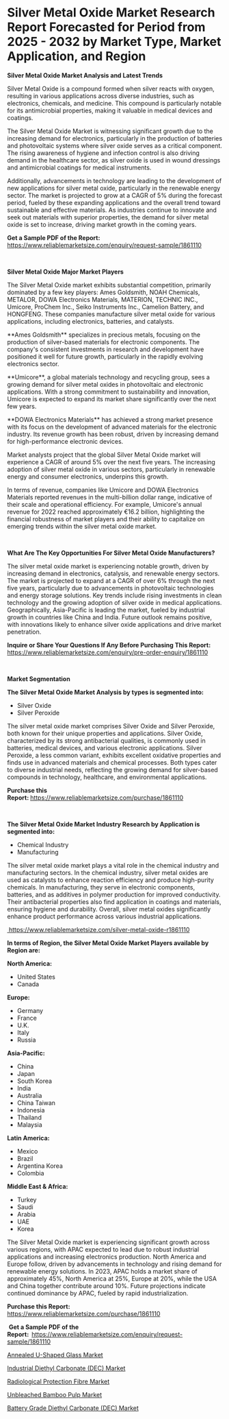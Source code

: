<p><h1>Silver Metal Oxide Market Research Report Forecasted for Period from 2025 -  2032 by Market Type, Market Application, and Region</h1></p><p><strong>Silver Metal Oxide Market Analysis and Latest Trends</strong></p>
<p><p>Silver Metal Oxide is a compound formed when silver reacts with oxygen, resulting in various applications across diverse industries, such as electronics, chemicals, and medicine. This compound is particularly notable for its antimicrobial properties, making it valuable in medical devices and coatings. </p><p>The Silver Metal Oxide Market is witnessing significant growth due to the increasing demand for electronics, particularly in the production of batteries and photovoltaic systems where silver oxide serves as a critical component. The rising awareness of hygiene and infection control is also driving demand in the healthcare sector, as silver oxide is used in wound dressings and antimicrobial coatings for medical instruments. </p><p>Additionally, advancements in technology are leading to the development of new applications for silver metal oxide, particularly in the renewable energy sector. The market is projected to grow at a CAGR of 5% during the forecast period, fueled by these expanding applications and the overall trend toward sustainable and effective materials. As industries continue to innovate and seek out materials with superior properties, the demand for silver metal oxide is set to increase, driving market growth in the coming years.</p></p>
<p><strong>Get a Sample PDF of the Report:&nbsp;</strong> <a href="https://www.reliablemarketsize.com/enquiry/request-sample/1861110?utm_campaign=1991&utm_medium=2&utm_source=Github&utm_content=ia&utm_term=03042025&utm_id=silver-metal-oxide">https://www.reliablemarketsize.com/enquiry/request-sample/1861110</a></p>
<p>&nbsp;</p>
<p><strong>Silver Metal Oxide Major Market Players</strong></p>
<p><p>The Silver Metal Oxide market exhibits substantial competition, primarily dominated by a few key players: Ames Goldsmith, NOAH Chemicals, METALOR, DOWA Electronics Materials, MATERION, TECHNIC INC., Umicore, ProChem Inc., Seiko Instruments Inc., Camelion Battery, and HONGFENG. These companies manufacture silver metal oxide for various applications, including electronics, batteries, and catalysts.</p><p>**Ames Goldsmith** specializes in precious metals, focusing on the production of silver-based materials for electronic components. The company's consistent investments in research and development have positioned it well for future growth, particularly in the rapidly evolving electronics sector.</p><p>**Umicore**, a global materials technology and recycling group, sees a growing demand for silver metal oxides in photovoltaic and electronic applications. With a strong commitment to sustainability and innovation, Umicore is expected to expand its market share significantly over the next few years.</p><p>**DOWA Electronics Materials** has achieved a strong market presence with its focus on the development of advanced materials for the electronic industry. Its revenue growth has been robust, driven by increasing demand for high-performance electronic devices.</p><p>Market analysts project that the global Silver Metal Oxide market will experience a CAGR of around 5% over the next five years. The increasing adoption of silver metal oxide in various sectors, particularly in renewable energy and consumer electronics, underpins this growth.</p><p>In terms of revenue, companies like Umicore and DOWA Electronics Materials reported revenues in the multi-billion dollar range, indicative of their scale and operational efficiency. For example, Umicore's annual revenue for 2022 reached approximately €16.2 billion, highlighting the financial robustness of market players and their ability to capitalize on emerging trends within the silver metal oxide market.</p></p>
<p>&nbsp;</p>
<p><strong>What Are The Key Opportunities For Silver Metal Oxide Manufacturers?</strong></p>
<p><p>The silver metal oxide market is experiencing notable growth, driven by increasing demand in electronics, catalysis, and renewable energy sectors. The market is projected to expand at a CAGR of over 6% through the next five years, particularly due to advancements in photovoltaic technologies and energy storage solutions. Key trends include rising investments in clean technology and the growing adoption of silver oxide in medical applications. Geographically, Asia-Pacific is leading the market, fueled by industrial growth in countries like China and India. Future outlook remains positive, with innovations likely to enhance silver oxide applications and drive market penetration.</p></p>
<p><strong>Inquire or Share Your Questions If Any Before Purchasing This Report:</strong> <a href="https://www.reliablemarketsize.com/enquiry/pre-order-enquiry/1861110?utm_campaign=1991&utm_medium=2&utm_source=Github&utm_content=ia&utm_term=03042025&utm_id=silver-metal-oxide">https://www.reliablemarketsize.com/enquiry/pre-order-enquiry/1861110</a></p>
<p>&nbsp;</p>
<p><strong>Market Segmentation</strong></p>
<p><strong>The Silver Metal Oxide Market Analysis by types is segmented into:</strong></p>
<p><ul><li>Silver Oxide</li><li>Silver Peroxide</li></ul></p>
<p><p>The silver metal oxide market comprises Silver Oxide and Silver Peroxide, both known for their unique properties and applications. Silver Oxide, characterized by its strong antibacterial qualities, is commonly used in batteries, medical devices, and various electronic applications. Silver Peroxide, a less common variant, exhibits excellent oxidative properties and finds use in advanced materials and chemical processes. Both types cater to diverse industrial needs, reflecting the growing demand for silver-based compounds in technology, healthcare, and environmental applications.</p></p>
<p><strong>Purchase this Report:&nbsp;</strong><a href="https://www.reliablemarketsize.com/purchase/1861110?utm_campaign=1991&utm_medium=2&utm_source=Github&utm_content=ia&utm_term=03042025&utm_id=silver-metal-oxide">https://www.reliablemarketsize.com/purchase/1861110</a></p>
<p>&nbsp;</p>
<p><strong>The Silver Metal Oxide Market Industry Research by Application is segmented into:</strong></p>
<p><ul><li>Chemical Industry</li><li>Manufacturing</li></ul></p>
<p><p>The silver metal oxide market plays a vital role in the chemical industry and manufacturing sectors. In the chemical industry, silver metal oxides are used as catalysts to enhance reaction efficiency and produce high-purity chemicals. In manufacturing, they serve in electronic components, batteries, and as additives in polymer production for improved conductivity. Their antibacterial properties also find application in coatings and materials, ensuring hygiene and durability. Overall, silver metal oxides significantly enhance product performance across various industrial applications.</p></p>
<p><a href="https://www.reliablemarketsize.com/silver-metal-oxide-r1861110?utm_campaign=1991&utm_medium=2&utm_source=Github&utm_content=ia&utm_term=03042025&utm_id=silver-metal-oxide">&nbsp;https://www.reliablemarketsize.com/silver-metal-oxide-r1861110</a></p>
<p><strong>In terms of Region, the Silver Metal Oxide Market Players available by Region are:</strong></p>
<p>
    <p> <strong> North America: </strong>
        <ul>
            <li>United States</li>
            <li>Canada</li>
        </ul>
        </p> 
    <p> <strong> Europe: </strong>
        <ul>
            <li>Germany</li>
            <li>France</li>
            <li>U.K.</li>
            <li>Italy</li>
            <li>Russia</li>
        </ul>
        </p> 
    <p> <strong> Asia-Pacific: </strong>
        <ul>
            <li>China</li>
            <li>Japan</li>
            <li>South Korea</li>
            <li>India</li>
            <li>Australia</li>
            <li>China Taiwan</li>
            <li>Indonesia</li>
            <li>Thailand</li>
            <li>Malaysia</li>
        </ul>
        </p> 
    <p> <strong> Latin America: </strong>
        <ul>
            <li>Mexico</li>
            <li>Brazil</li>
            <li>Argentina Korea</li>
            <li>Colombia</li>
        </ul>
        </p> 
    <p> <strong> Middle East & Africa: </strong>
        <ul>
            <li>Turkey</li>
            <li>Saudi</li>
            <li>Arabia</li>
            <li>UAE</li>
            <li>Korea</li>
        </ul>
    </p>
    </p>
<p><p>The Silver Metal Oxide market is experiencing significant growth across various regions, with APAC expected to lead due to robust industrial applications and increasing electronics production. North America and Europe follow, driven by advancements in technology and rising demand for renewable energy solutions. In 2023, APAC holds a market share of approximately 45%, North America at 25%, Europe at 20%, while the USA and China together contribute around 10%. Future projections indicate continued dominance by APAC, fueled by rapid industrialization.</p></p>
<p><strong>Purchase this Report: </strong><a href="https://www.reliablemarketsize.com/purchase/1861110?utm_campaign=1991&utm_medium=2&utm_source=Github&utm_content=ia&utm_term=03042025&utm_id=silver-metal-oxide">https://www.reliablemarketsize.com/purchase/1861110</a></p>
<p>&nbsp;<strong>Get a Sample PDF of the Report:&nbsp;&nbsp;</strong><a href="https://www.reliablemarketsize.com/enquiry/request-sample/1861110?utm_campaign=1991&utm_medium=2&utm_source=Github&utm_content=ia&utm_term=03042025&utm_id=silver-metal-oxide">https://www.reliablemarketsize.com/enquiry/request-sample/1861110</a></p>
<p><strong></strong></p>
<p><p><a href="https://github.com/wraggfomath/Market-Research-Report-List-1/blob/main/annealed-u-shaped-glass-market.md?utm_campaign=1991&utm_medium=2&utm_source=Github&utm_content=ia&utm_term=03042025&utm_id=silver-metal-oxide">Annealed U-Shaped Glass Market</a></p><p><a href="https://github.com/YashRP12/Market-Research-Report-List-7/blob/main/industrial-diethyl-carbonate-dec-market.md?utm_campaign=1991&utm_medium=2&utm_source=Github&utm_content=ia&utm_term=03042025&utm_id=silver-metal-oxide">Industrial Diethyl Carbonate (DEC) Market</a></p><p><a href="https://github.com/countpapajwp/Market-Research-Report-List-1/blob/main/radiological-protection-fibre-market.md?utm_campaign=1991&utm_medium=2&utm_source=Github&utm_content=ia&utm_term=03042025&utm_id=silver-metal-oxide">Radiological Protection Fibre Market</a></p><p><a href="https://github.com/gfellcincot4/Market-Research-Report-List-1/blob/main/unbleached-bamboo-pulp-market.md?utm_campaign=1991&utm_medium=2&utm_source=Github&utm_content=ia&utm_term=03042025&utm_id=silver-metal-oxide">Unbleached Bamboo Pulp Market</a></p><p><a href="https://github.com/fallalenoswG/Market-Research-Report-List-1/blob/main/battery-grade-diethyl-carbonate-dec-market.md?utm_campaign=1991&utm_medium=2&utm_source=Github&utm_content=ia&utm_term=03042025&utm_id=silver-metal-oxide">Battery Grade Diethyl Carbonate (DEC) Market</a></p></p>